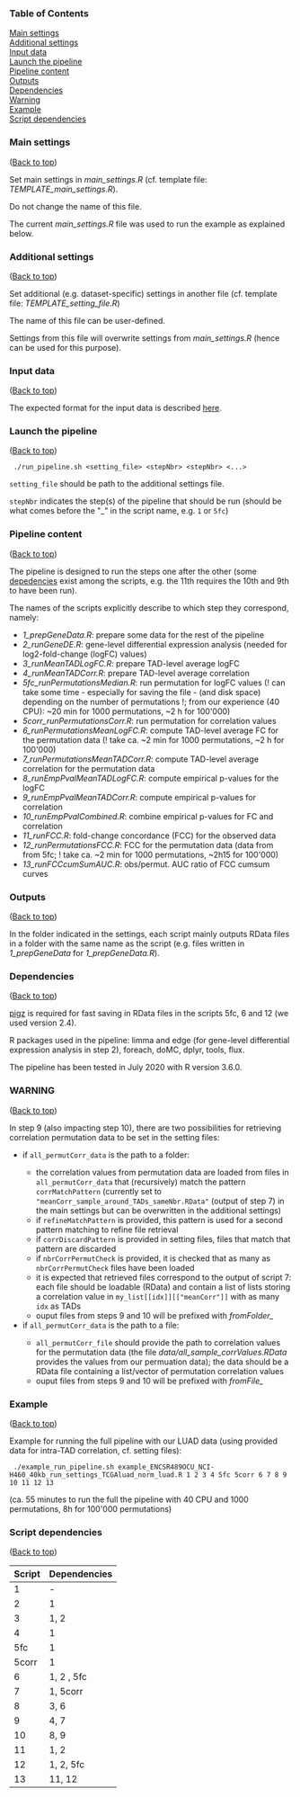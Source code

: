 ### Table of Contents  
[Main settings](#main-settings)  
[Additional settings](#additional-settings)  
[Input data](#input-data)  
[Launch the pipeline](#launch-the-pipeline)  
[Pipeline content](#pipeline-content)  
[Outputs](#outputs)  
[Dependencies](#depedencies)  
[Warning](#warning)  
[Example](#example)  
[Script dependencies](#script-dependencies)  

### Main settings
([Back to top](#table-of-contents))

Set main settings in <em>main_settings.R</em> (cf. template file: <em>TEMPLATE_main_settings.R</em>).

Do not change the name of this file.

The current <em>main_settings.R</em> file was used to run the example as explained below.


### Additional settings
([Back to top](#table-of-contents))

Set additional (e.g. dataset-specific) settings in another file (cf. template file: <em>TEMPLATE_setting_file.R</em>)

The name of this file can be user-defined.

Settings from this file will overwrite settings from <em>main_settings.R</em> (hence can be used for this purpose).


### Input data
([Back to top](#table-of-contents))

The expected format for the input data is described <a href="https://raw.githack.com/marzuf/MANUSCRIPT_FIGURES/master/code/data/input_data_desc.html">here</a>. 

<!-- The expected format of the input data is described <a href="https://htmlpreview.github.io/?https://github.com/marzuf/MANUSCRIPT_FIGURES/blob/master/code/data/input_data_desc.html">here</a>. -->
<!-- TOC not rendering with html preview -->


### Launch the pipeline
([Back to top](#table-of-contents))

```{bash}
 ./run_pipeline.sh <setting_file> <stepNbr> <stepNbr> <...>
```

`setting_file` should be path to the additional settings file.

`stepNbr` indicates the step(s) of the pipeline that should be run (should be what comes before the "_" in the script name, e.g. `1` or `5fc`)

### Pipeline content
([Back to top](#table-of-contents))

The pipeline is designed to run the steps one after the other (some [depedencies](#script-dependencies) exist among the scripts, e.g. the 11th requires the 10th and 9th to have been run).

The names of the scripts explicitly describe to which step they correspond, namely:
<ul>
<li><em>1_prepGeneData.R</em>: prepare some data for the rest of the pipeline</li>
<li><em>2_runGeneDE.R</em>: gene-level differential expression analysis (needed for log2-fold-change (logFC) values)</li>
<li><em>3_runMeanTADLogFC.R</em>: prepare TAD-level average logFC</li>
<li><em>4_runMeanTADCorr.R</em>: prepare TAD-level average correlation</li>
<li><em>5fc_runPermutationsMedian.R</em>: run permutation for logFC values (! can take some time - especially for saving the file - (and disk space) depending on the number of permutations !; from our experience (40 CPU): ~20 min for 1000 permutations, ~2 h for 100'000)</li>
<li><em>5corr_runPermutationsCorr.R</em>: run permutation for correlation values</li>
<li><em>6_runPermutationsMeanLogFC.R</em>: compute TAD-level average FC for the permutation data (! take ca. ~2 min for 1000 permutations, ~2 h for 100'000)</li>
<li><em>7_runPermutationsMeanTADCorr.R</em>:  compute TAD-level average correlation for the permutation data</li>
<li><em>8_runEmpPvalMeanTADLogFC.R</em>: compute empirical p-values for the logFC</li>
<li><em>9_runEmpPvalMeanTADCorr.R</em>: compute empirical p-values for correlation</li>
<li><em>10_runEmpPvalCombined.R</em>: combine empirical p-values for FC and correlation</li>
<li><em>11_runFCC.R</em>: fold-change concordance (FCC) for the observed data</li>
<li><em>12_runPermutationsFCC.R</em>: FCC for the permutation data (data from from 5fc; ! take ca. ~2 min for 1000 permutations, ~2h15 for 100'000)</li>
<li><em>13_runFCCcumSumAUC.R</em>: obs/permut. AUC ratio of FCC cumsum curves</li>
</ul>

### Outputs
([Back to top](#table-of-contents))

In the folder indicated in the settings, each script mainly outputs RData files in a folder with the same name as the script (e.g. files written in <em>1_prepGeneData</em> for <em>1_prepGeneData.R</em>).


### Dependencies
([Back to top](#table-of-contents))


[pigz](https://zlib.net/pigz) is required for fast saving in RData files in the scripts 5fc, 6 and 12 (we used version 2.4).


R packages used in the pipeline: limma and edge  (for gene-level differential expression analysis in step 2), foreach, doMC, dplyr, tools, flux.


The pipeline has been tested in July 2020 with R version 3.6.0.


### **WARNING** 
([Back to top](#table-of-contents))

In step 9 (also impacting step 10), there are two possibilities for retrieving correlation permutation data to be set in the setting files:

<ul>
<li>if <code>all_permutCorr_data</code> is the path to a folder:</li>
<ul>
<li>the correlation values from permutation data are loaded from files in <code>all_permutCorr_data</code> that (recursively) match the pattern <code>corrMatchPattern</code> (currently set to <code>"meanCorr_sample_around_TADs_sameNbr.RData"</code> (output of step 7) in the main settings but can be overwritten in the additional settings)</li>
<li>if <code>refineMatchPattern</code> is provided, this pattern is used for a second pattern matching to refine file retrieval</li>
<li>if <code>corrDiscardPattern</code> is provided in setting files, files that match that pattern are discarded</li>
<li>if <code>nbrCorrPermutCheck</code> is provided, it is checked that as many as <code>nbrCorrPermutCheck</code> files have been loaded</li>
<li>it is expected that retrieved files correspond to the output of script 7: each file should be loadable (RData) and contain a list of lists storing a correlation value in <code>my_list[[idx]][["meanCorr"]]</code> with as many <code>idx</code> as TADs
<li>ouput files from steps 9 and 10 will be prefixed with <em>fromFolder_</em>
</ul>
<li>if <code>all_permutCorr_data</code> is the path to a file:</li>
<ul>
<li><code>all_permutCorr_file</code> should provide the path to correlation values for the permutation data (the file <em>data/all_sample_corrValues.RData</em> provides the values from our permuation data); the data should be a RData file containing a list/vector of permutation correlation values</li>
<li>ouput files from steps 9 and 10 will be prefixed with <em>fromFile_</em>
</ul>
</ul>


### Example
([Back to top](#table-of-contents))

Example for running the full pipeline with our LUAD data (using provided data for intra-TAD correlation, cf. setting files):

```{bash}
 ./example_run_pipeline.sh example_ENCSR489OCU_NCI-H460_40kb_run_settings_TCGAluad_norm_luad.R 1 2 3 4 5fc 5corr 6 7 8 9 10 11 12 13
```

(ca. 55 minutes to run the full the pipeline with 40 CPU and 1000 permutations, 8h for 100'000 permutations)


### Script dependencies
([Back to top](#table-of-contents))

| Script        | Dependencies      |
| ------------- |-------------------|
| 1             | -                 |
| 2             | 1                 |
| 3             | 1, 2              |
| 4             | 1                 |
| 5fc           | 1                 |
| 5corr         | 1                 |
| 6             | 1, 2 , 5fc        |
| 7             | 1, 5corr          |
| 8             | 3, 6              |
| 9             | 4, 7              |
| 10            | 8, 9              |
| 11            | 1, 2              |
| 12            | 1, 2, 5fc         |
| 13            | 11, 12            |



